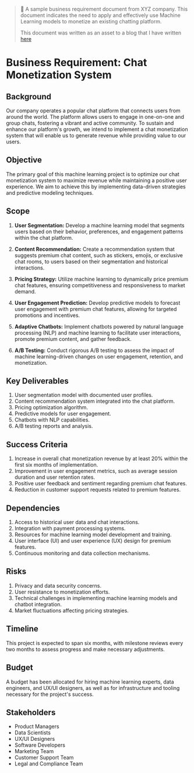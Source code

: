 > 📌 A sample business requirement document from XYZ company. This document indicates the need to apply and effectively use Machine Learning models to monetize an existing chatting platform.
>
> This document was written as an asset to a blog that I have written [here](https://medium.com/@hammad.ai/machine-learning-problem-solving-checklist-e5584793cc47)

# Business Requirement: Chat Monetization System

## Background

Our company operates a popular chat platform that connects users from around the world. The platform allows users to engage in one-on-one and group chats, fostering a vibrant and active community. To sustain and enhance our platform's growth, we intend to implement a chat monetization system that will enable us to generate revenue while providing value to our users.

## Objective

The primary goal of this machine learning project is to optimize our chat monetization system to maximize revenue while maintaining a positive user experience. We aim to achieve this by implementing data-driven strategies and predictive modeling techniques.

## Scope

1. **User Segmentation:** Develop a machine learning model that segments users based on their behavior, preferences, and engagement patterns within the chat platform.

2. **Content Recommendation:** Create a recommendation system that suggests premium chat content, such as stickers, emojis, or exclusive chat rooms, to users based on their segmentation and historical interactions.

3. **Pricing Strategy:** Utilize machine learning to dynamically price premium chat features, ensuring competitiveness and responsiveness to market demand.

4. **User Engagement Prediction:** Develop predictive models to forecast user engagement with premium chat features, allowing for targeted promotions and incentives.

5. **Adaptive Chatbots:** Implement chatbots powered by natural language processing (NLP) and machine learning to facilitate user interactions, promote premium content, and gather feedback.

6. **A/B Testing:** Conduct rigorous A/B testing to assess the impact of machine learning-driven changes on user engagement, retention, and monetization.

## Key Deliverables

1. User segmentation model with documented user profiles.
2. Content recommendation system integrated into the chat platform.
3. Pricing optimization algorithm.
4. Predictive models for user engagement.
5. Chatbots with NLP capabilities.
6. A/B testing reports and analysis.

## Success Criteria

1. Increase in overall chat monetization revenue by at least 20% within the first six months of implementation.
2. Improvement in user engagement metrics, such as average session duration and user retention rates.
3. Positive user feedback and sentiment regarding premium chat features.
4. Reduction in customer support requests related to premium features.

## Dependencies

1. Access to historical user data and chat interactions.
2. Integration with payment processing systems.
3. Resources for machine learning model development and training.
4. User interface (UI) and user experience (UX) design for premium features.
5. Continuous monitoring and data collection mechanisms.

## Risks

1. Privacy and data security concerns.
2. User resistance to monetization efforts.
3. Technical challenges in implementing machine learning models and chatbot integration.
4. Market fluctuations affecting pricing strategies.

## Timeline

This project is expected to span six months, with milestone reviews every two months to assess progress and make necessary adjustments.

## Budget
A budget has been allocated for hiring machine learning experts, data engineers, and UX/UI designers, as well as for infrastructure and tooling necessary for the project's success.

## Stakeholders

- Product Managers
- Data Scientists
- UX/UI Designers
- Software Developers
- Marketing Team
- Customer Support Team
- Legal and Compliance Team
